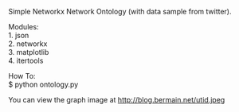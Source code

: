 Simple Networkx Network Ontology (with data sample from twitter).

Modules:
<br/>1. json
<br/>2. networkx
<br/>3. matplotlib
<br/>4. itertools

How To:
<br/>$ python ontology.py

You can view the graph image at http://blog.bermain.net/utid.jpeg
